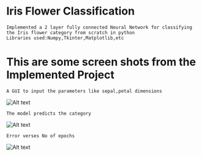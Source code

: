 Iris Flower Classification
=========================
```
Implemented a 2 layer fully connected Neural Network for classifying the Iris flower category from scratch in python  
Libraries used:Numpy,Tkinter,Matplotlib,etc
```


This are some screen shots from the Implemented Project
=============================================================
```A GUI to input the parameters like sepal,petal dimensions```

![Alt text](input.png?raw=true "Input")

```The model predicts the category```

![Alt text](output.png?raw=true "Output")

```Error verses No of epochs ```

![Alt text](errorgraph.png?raw=true "error vs epoch")

